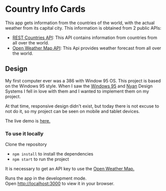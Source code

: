 # Country Info Cards

This app gets information from the countries of the world, with the actual weather from its capital city.
This information is obtained from 2 public APIs:

- [REST Countries API](https://restcountries.com/): This API contains information from countries from all over the world.
- [Open Weather Map API](https://openweathermap.org/): This Api provides weather forecast from all over the world.

## Design

My first computer ever was a 386 with Window 95 OS. This project is based on the Windows 95 style. When I saw the [Windows 95](<https://www.figma.com/file/m2quavvRgb9W2Q1uCkMYFE/Windows-95-Design-System-(Community)?node-id=70%3A17>) and [Nyan](<https://www.figma.com/file/O5u5mZvYD1fyZeyDYGypFo/Nyan-Design-System-(Community)?node-id=3074%3A20357>) Design Systems I fell in love with them and I wanted to implement them on my project.

At that time, responsive design didn't exist, but today there is not excuse to not do it, so my project can be seen on mobile and tablet devices.

The live demo is [here.](https://elisamunoz.github.io/country-info-cards/)

### To use it locally

Clone the repository

- `npm install` to install the dependencies
- `npm start` to run the project

It is necessary to get an API key to use the [Open Weather Map.](https://openweathermap.org/)

Runs the app in the development mode.\
Open [http://localhost:3000](http://localhost:3000) to view it in your browser.
